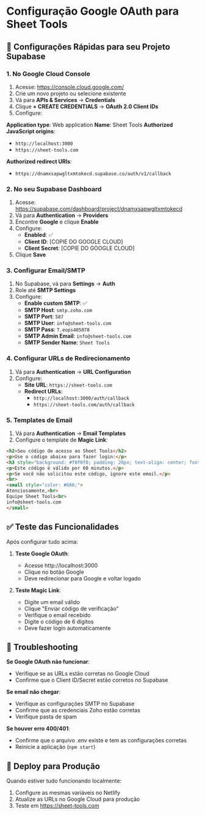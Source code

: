 # Configuração Google OAuth para Sheet Tools

## 🔧 Configurações Rápidas para seu Projeto Supabase

### 1. No Google Cloud Console

1. Acesse: https://console.cloud.google.com/
2. Crie um novo projeto ou selecione existente
3. Vá para **APIs & Services** → **Credentials**
4. Clique **+ CREATE CREDENTIALS** → **OAuth 2.0 Client IDs**
5. Configure:

**Application type**: Web application
**Name**: Sheet Tools
**Authorized JavaScript origins**:
- `http://localhost:3000`
- `https://sheet-tools.com`

**Authorized redirect URIs**:
- `https://dnamxsapwgltxmtokecd.supabase.co/auth/v1/callback`

### 2. No seu Supabase Dashboard

1. Acesse: https://supabase.com/dashboard/project/dnamxsapwgltxmtokecd
2. Vá para **Authentication** → **Providers**
3. Encontre **Google** e clique **Enable**
4. Configure:
   - **Enabled**: ✅ 
   - **Client ID**: [COPIE DO GOOGLE CLOUD]
   - **Client Secret**: [COPIE DO GOOGLE CLOUD]
5. Clique **Save**

### 3. Configurar Email/SMTP

1. No Supabase, vá para **Settings** → **Auth**
2. Role até **SMTP Settings**
3. Configure:
   - **Enable custom SMTP**: ✅
   - **SMTP Host**: `smtp.zoho.com`
   - **SMTP Port**: `587`
   - **SMTP User**: `info@sheet-tools.com`
   - **SMTP Pass**: `T.eops405078`
   - **SMTP Admin Email**: `info@sheet-tools.com`
   - **SMTP Sender Name**: `Sheet Tools`

### 4. Configurar URLs de Redirecionamento

1. Vá para **Authentication** → **URL Configuration**
2. Configure:
   - **Site URL**: `https://sheet-tools.com`
   - **Redirect URLs**:
     - `http://localhost:3000/auth/callback`
     - `https://sheet-tools.com/auth/callback`

### 5. Templates de Email

1. Vá para **Authentication** → **Email Templates**
2. Configure o template de **Magic Link**:

```html
<h2>Seu código de acesso ao Sheet Tools</h2>
<p>Use o código abaixo para fazer login:</p>
<h3 style="background: #f0f0f0; padding: 20px; text-align: center; font-size: 24px; letter-spacing: 5px; border-radius: 8px;">{{ .Token }}</h3>
<p>Este código é válido por 60 minutos.</p>
<p>Se você não solicitou este código, ignore este email.</p>
<br>
<small style="color: #666;">
Atenciosamente,<br>
Equipe Sheet Tools<br>
info@sheet-tools.com
</small>
```

## ✅ Teste das Funcionalidades

Após configurar tudo acima:

1. **Teste Google OAuth**:
   - Acesse http://localhost:3000
   - Clique no botão Google
   - Deve redirecionar para Google e voltar logado

2. **Teste Magic Link**:
   - Digite um email válido
   - Clique "Enviar código de verificação"
   - Verifique o email recebido
   - Digite o código de 6 dígitos
   - Deve fazer login automaticamente

## 🚨 Troubleshooting

**Se Google OAuth não funcionar**:
- Verifique se as URLs estão corretas no Google Cloud
- Confirme que o Client ID/Secret estão corretos no Supabase

**Se email não chegar**:
- Verifique as configurações SMTP no Supabase
- Confirme que as credenciais Zoho estão corretas
- Verifique pasta de spam

**Se houver erro 400/401**:
- Confirme que o arquivo .env existe e tem as configurações corretas
- Reinicie a aplicação (`npm start`)

## 📱 Deploy para Produção

Quando estiver tudo funcionando localmente:

1. Configure as mesmas variáveis no Netlify
2. Atualize as URLs no Google Cloud para produção
3. Teste em https://sheet-tools.com
